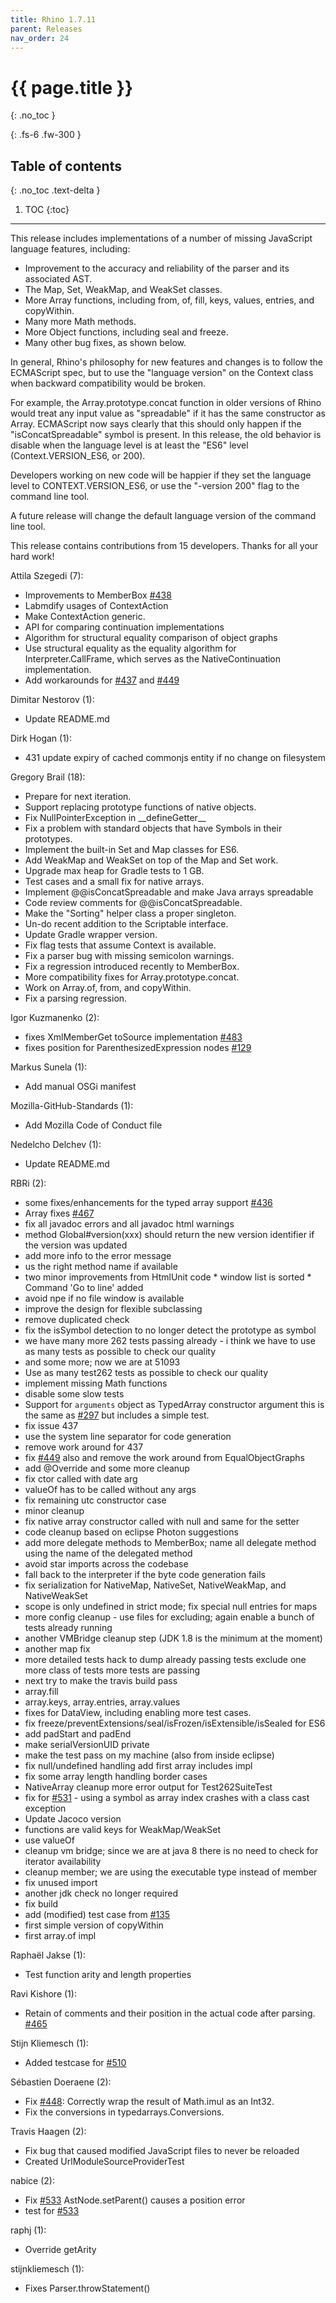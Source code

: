 ```yaml
---
title: Rhino 1.7.11
parent: Releases
nav_order: 24
---
```


# {{ page.title }}
{: .no_toc }

{: .fs-6 .fw-300 }

## Table of contents
{: .no_toc .text-delta }

1. TOC
{:toc}

---
This release includes implementations of a number of missing JavaScript language features, including:
- Improvement to the accuracy and reliability of the parser and its associated AST.
- The Map, Set, WeakMap, and WeakSet classes.
- More Array functions, including from, of, fill, keys, values, entries, and copyWithin.
- Many more Math methods.
- More Object functions, including seal and freeze.
- Many other bug fixes, as shown below.

In general, Rhino's philosophy for new features and changes is to follow the ECMAScript spec, but to use the "language version" on the Context class when backward compatibility would be broken.

For example, the Array.prototype.concat function in older versions of Rhino would treat any input value as "spreadable" if it has the same constructor as Array. ECMAScript now says clearly that this should only happen if the "isConcatSpreadable" symbol is present. In this release, the old behavior is disable when the language level is at least the "ES6" level (Context.VERSION_ES6, or 200).

Developers working on new code will be happier if they set the language level to CONTEXT.VERSION_ES6, or use the "-version 200" flag to the command line tool.

A future release will change the default language version of the command line tool.

This release contains contributions from 15 developers. Thanks for all your hard work!

Attila Szegedi (7):
- Improvements to MemberBox [#438](https://github.com/mozilla/rhino/issues/438)
- Labmdify usages of ContextAction
- Make ContextAction generic.
- API for comparing continuation implementations
- Algorithm for structural equality comparison of object graphs
- Use structural equality as the equality algorithm for Interpreter.CallFrame, which serves as the NativeContinuation implementation.
- Add workarounds for [#437](https://github.com/mozilla/rhino/issues/437) and [#449](https://github.com/mozilla/rhino/issues/449)

Dimitar Nestorov (1):
- Update README.md

Dirk Hogan (1):
- 431 update expiry of cached commonjs entity if no change on filesystem

Gregory Brail (18):
- Prepare for next iteration.
- Support replacing prototype functions of native objects.
- Fix NullPointerException in \_\_defineGetter\_\_
- Fix a problem with standard objects that have Symbols in their  prototypes.
- Implement the built-in Set and Map classes for ES6.
- Add WeakMap and WeakSet on top of the Map and Set work.
- Upgrade max heap for Gradle tests to 1 GB.
- Test cases and a small fix for native arrays.
- Implement @@isConcatSpreadable and make Java arrays spreadable
- Code review comments for @@isConcatSpreadable.
- Make the "Sorting" helper class a proper singleton.
- Un-do recent addition to the Scriptable interface.
- Update Gradle wrapper version.
- Fix flag tests that assume Context is available.
- Fix a parser bug with missing semicolon warnings.
- Fix a regression introduced recently to MemberBox.
- More compatibility fixes for Array.prototype.concat.
- Work on Array.of, from, and copyWithin.
- Fix a parsing regression.

Igor Kuzmanenko (2):
- fixes XmlMemberGet toSource implementation [#483](https://github.com/mozilla/rhino/issues/483)
- fixes position for ParenthesizedExpression nodes [#129](https://github.com/mozilla/rhino/issues/129)

Markus Sunela (1):
- Add manual OSGi manifest

Mozilla-GitHub-Standards (1):
- Add Mozilla Code of Conduct file

Nedelcho Delchev (1):
- Update README.md

RBRi (2):
- some fixes/enhancements for the typed array support [#436](https://github.com/mozilla/rhino/issues/436)
- Array fixes [#467](https://github.com/mozilla/rhino/issues/467)
- fix all javadoc errors and all javadoc html warnings
- method Global#version(xxx) should return the new version identifier if the version was updated
- add more info to the error message
- us the right method name if available
- two minor improvements from HtmlUnit code * window list is sorted * Command 'Go to line' added
- avoid npe if no file window is available
- improve the design for flexible subclassing
- remove duplicated check
- fix the isSymbol detection to no longer detect the prototype as symbol
- we have many more 262 tests passing already - i think we have to use as many tests as possible to check our quality
- and some more; now we are at 51093
- Use as many test262 tests as possible to check our quality
- implement missing Math functions
- disable some slow tests
- Support for `arguments` object as TypedArray constructor argument this is the same as [#297](https://github.com/mozilla/rhino/issues/297) but includes a simple test.
- fix issue 437
- use the system line separator for code generation
- remove work around for 437
- fix [#449](https://github.com/mozilla/rhino/issues/449) also and remove the work around from EqualObjectGraphs
- add @Override and some more cleanup
- fix ctor called with date arg
- valueOf has to be called without any args
- fix remaining utc constructor case
- minor cleanup
- fix native array constructor called with null and same for the setter
- code cleanup based on eclipse Photon suggestions
- add more delegate methods to MemberBox; name all delegate method using the name of the delegated method
- avoid star imports across the codebase
- fall back to the interpreter if the byte code generation fails
- fix serialization for NativeMap, NativeSet, NativeWeakMap, and NativeWeakSet
- scope is only undefined in strict mode; fix special null entries for maps
- more config cleanup - use files for excluding; again enable a bunch of tests already running
- another VMBridge cleanup step (JDK 1.8 is the minimum at the moment)
- another map fix
- more detailed tests hack to dump already passing tests exclude one more class of tests more tests are passing
- next try to make the travis build pass
- array.fill
- array.keys, array.entries, array.values
- fixes for DataView, including enabling more test cases.
- fix freeze/preventExtensions/seal/isFrozen/isExtensible/isSealed for ES6
- add padStart and padEnd
- make serialVersionUID private
- make the test pass on my machine (also from inside eclipse)
- fix null/undefined handling add first array includes impl
- fix some array length handling border cases
- NativeArray cleanup more error output for Test262SuiteTest
- fix for [#531](https://github.com/mozilla/rhino/issues/531) - using a symbol as array index crashes with a class cast exception
- Update Jacoco version
- functions are valid keys for WeakMap/WeakSet
- use valueOf
- cleanup vm bridge; since we are at java 8 there is no need to check for iterator availability
- cleanup member; we are using the executable type instead of member
- fix unused import
- another jdk check no longer required
- fix build
- add (modified) test case from [#135](https://github.com/mozilla/rhino/issues/135)
- first simple version of copyWithin
- first array.of impl

Raphaël Jakse (1):
- Test function arity and length properties

Ravi Kishore (1):
- Retain of comments and their position in the actual code after parsing. [#465](https://github.com/mozilla/rhino/issues/465)

Stijn Kliemesch (1):
- Added testcase for [#510](https://github.com/mozilla/rhino/issues/510)

Sébastien Doeraene (2):
- Fix [#448](https://github.com/mozilla/rhino/issues/448): Correctly wrap the result of Math.imul as an Int32.
- Fix the conversions in typedarrays.Conversions.

Travis Haagen (2):
- Fix bug that caused modified JavaScript files to never be reloaded
- Created UrlModuleSourceProviderTest

nabice (2):
- Fix [#533](https://github.com/mozilla/rhino/issues/533) AstNode.setParent() causes a position error
- test for [#533](https://github.com/mozilla/rhino/issues/533)

raphj (1):
- Override getArity

stijnkliemesch (1):
- Fixes Parser.throwStatement()